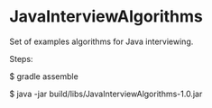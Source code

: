 # JavaInterviewAlgorithms
Set of examples algorithms for Java interviewing.

Steps:

$ gradle assemble

$ java -jar build/libs/JavaInterviewAlgorithms-1.0.jar
